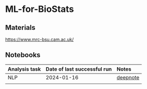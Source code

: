 # ML-for-BioStats

## Materials

https://www.mrc-bsu.cam.ac.uk/

## Notebooks

| Analysis task | Date of last  successful run | Notes |
| :-- | :-- | :-- | 
| NLP | 2024-01-16 | [deepnote](https://deepnote.com/workspace/NLP-016655f8-eda6-4985-9311-dc0d8ff9d97f-016655f8-eda6-4985-9311-dc0d8ff9d97f/project/523e57fd-0b09-4bec-bea2-e1aa2578466a/notebook/002238c90ec84e249e919b98262f5142) | 
||||
